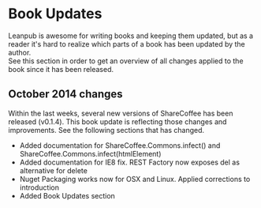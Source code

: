 # Book Updates

Leanpub is awesome for writing books and keeping them updated, but as a reader it's hard to realize which parts of a book has been updated by the author.  
See this section in order to get an overview of all changes applied to the book since it has been released.

## October 2014 changes

Within the last weeks, several new versions of ShareCoffee has been released (v0.1.4). This book update is reflecting those changes and improvements.
See the following sections that has changed.

  * Added documentation for ShareCoffee.Commons.infect() and ShareCoffee.Commons.infect(htmlElement)
  * Added documentation for IE8 fix. REST Factory now exposes del as alternative for delete
  * Nuget Packaging works now for OSX and Linux. Applied corrections to introduction
  * Added Book Updates section

